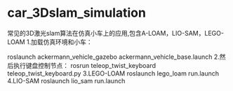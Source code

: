 # car_3Dslam_simulation
常见的3D激光slam算法在仿真小车上的应用,包含A-LOAM，LIO-SAM，LEGO-LOAM
1.加载仿真环境和小车：

roslaunch ackermann_vehicle_gazebo ackermann_vehicle_base.launch 
2.然后执行键盘控制节点：
rosrun teleop_twist_keyboard teleop_twist_keyboard.py
3.LEGO-LOAM
 roslaunch lego_loam run.launch 
4.LIO-SAM
roslaunch lio_sam run.launch 
